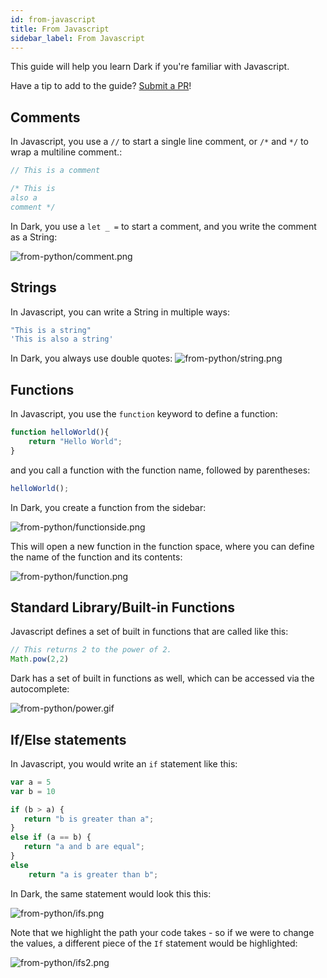 ```yaml
---
id: from-javascript
title: From Javascript
sidebar_label: From Javascript
---
```


This guide will help you learn Dark if you're familiar with Javascript.

Have a tip to add to the guide?
[Submit a PR](https://github.com/darklang/docs/pulls)!

## Comments

In Javascript, you use a `//` to start a single line comment, or `/*` and `*/`
to wrap a multiline comment.:

```Javascript
// This is a comment

/* This is
also a
comment */
```

In Dark, you use a `let _ =` to start a comment, and you write the comment as a
String:

![from-python/comment.png](/docs/img/from-python/comment.png)

## Strings

In Javascript, you can write a String in multiple ways:

```Javascript
"This is a string"
'This is also a string'
```

In Dark, you always use double quotes:
![from-python/string.png](/docs/img/from-python/string.png)

## Functions

In Javascript, you use the `function` keyword to define a function:

```Javascript
function helloWorld(){
    return "Hello World";
}
```

and you call a function with the function name, followed by parentheses:

```Javascript
helloWorld();
```

In Dark, you create a function from the sidebar:

![from-python/functionside.png](/docs/img/from-python/functionside.png)

This will open a new function in the function space, where you can define the
name of the function and its contents:

![from-python/function.png](/docs/img/from-python/function.png)

## Standard Library/Built-in Functions

Javascript defines a set of built in functions that are called like this:

```Javascript
// This returns 2 to the power of 2.
Math.pow(2,2)
```

Dark has a set of built in functions as well, which can be accessed via the
autocomplete:

![from-python/power.gif](/docs/img/from-python/power.gif)

## If/Else statements

In Javascript, you would write an `if` statement like this:

```Javascript
var a = 5
var b = 10

if (b > a) {
   return "b is greater than a";
}
else if (a == b) {
   return "a and b are equal";
}
else
    return "a is greater than b";
```

In Dark, the same statement would look this this:

![from-python/ifs.png](/docs/img/from-python/ifs.png)

Note that we highlight the path your code takes - so if we were to change the
values, a different piece of the `If` statement would be highlighted:

![from-python/ifs2.png](/docs/img/from-python/ifs2.png)
